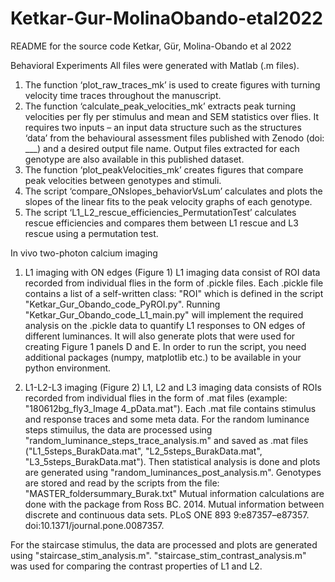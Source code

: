 # Ketkar-Gur-MolinaObando-etal2022
README for the source code 
Ketkar, Gür, Molina-Obando et al 2022

Behavioral Experiments
All files were generated with Matlab (.m files). 
1.	The function ‘plot_raw_traces_mk’ is used to create figures with turning velocity time traces throughout the manuscript.
2.	The function ‘calculate_peak_velocities_mk’ extracts peak turning velocities per fly per stimulus and mean and SEM statistics over flies. It requires two inputs – an input data structure such as the structures ‘data’ from the behavioural assessment files published with Zenodo (doi: ___) and a desired output file name. Output files extracted for each genotype are also available in this published dataset.
3.	The function ‘plot_peakVelocities_mk’ creates figures that compare peak velocities between genotypes and stimuli.
4.	The script ‘compare_ONslopes_behaviorVsLum’ calculates and plots the slopes of the linear fits to the peak velocity graphs of each genotype.
5.	The script ‘L1_L2_rescue_efficiencies_PermutationTest’ calculates rescue efficiencies and compares them between L1 rescue and L3 rescue using a permutation test.


In vivo two-photon calcium imaging
1.	L1 imaging with ON edges (Figure 1)
L1 imaging data consist of ROI data recorded from individual flies in the form of .pickle files. Each .pickle file contains a list of a self-written class: "ROI" which is defined in the script "Ketkar_Gur_Obando_code_PyROI.py".  Running "Ketkar_Gur_Obando_code_L1_main.py" will implement the required analysis on the .pickle data to quantify L1 responses to ON edges of different luminances. It will also generate plots that were used for creating Figure 1 panels D and E.
In order to run the script, you need additional packages (numpy, matplotlib etc.) to be available in your python environment.

2.	 L1-L2-L3 imaging (Figure 2)
L1, L2 and L3 imaging data consists of ROIs recorded from individual flies in the form of .mat files (example: "180612bg_fly3_Image 4_pData.mat"). Each .mat file contains stimulus and response traces and some meta data. For the random luminance steps stimuilus, the data are processed using "random_luminance_steps_trace_analysis.m" and saved as .mat files ("L1_5steps_BurakData.mat", "L2_5steps_BurakData.mat", "L3_5steps_BurakData.mat"). Then statistical analysis is done and plots are generated using "random_luminances_post_analysis.m". Genotypes are stored and read by the scripts from the file: "MASTER_foldersummary_Burak.txt" Mutual information calculations are done with the package from Ross BC. 2014. Mutual information between discrete and continuous data sets. PLoS ONE 893 9:e87357–e87357. doi:10.1371/journal.pone.0087357.

For the staircase stimulus, the data are processed and plots are generated using "staircase_stim_analysis.m". "staircase_stim_contrast_analysis.m" was used for comparing the contrast properties of L1 and L2.
